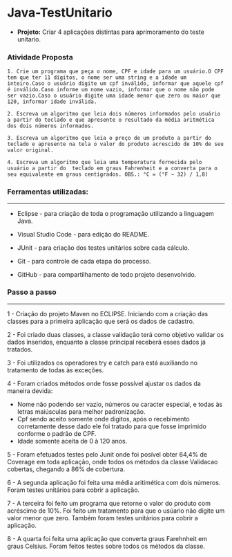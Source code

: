 # Java-TestUnitario

- __Projeto:__ Criar 4 aplicações distintas para aprimoramento do teste unitario.

### __Atividade Proposta__
~~~
1. Crie um programa que peça o nome, CPF e idade para um usuário.O CPF tem que ter 11 dígitos, o nome ser uma string e a idade um inteiro.Caso o usuário digite um cpf inválido, informar que aquele cpf é inválido.Caso informe um nome vazio, informar que o nome não pode ser vazio.Caso o usuário digite uma idade menor que zero ou maior que 120, informar idade inválida.
~~~
~~~
2. Escreva um algoritmo que leia dois números informados pelo usuário a partir do teclado e que apresente o resultado da média aritmética dos dois números informados.
~~~
~~~
3. Escreva um algoritmo que leia o preço de um produto a partir do teclado e apresente na tela o valor do produto acrescido de 10% de seu valor original.
~~~
~~~
4. Escreva um algoritmo que leia uma temperatura fornecida pelo usuário a partir do  teclado em graus Fahrenheit e a converta para o seu equivalente em graus centígrados. OBS.: °C = (°F − 32) / 1,8)
~~~
### __Ferramentas utilizadas:__
---
- Eclipse - para criação de toda o programação utilizando a linguagem Java.

- Visual Studio Code - para edição do README.

- JUnit - para criação dos testes unitários sobre cada cálculo.

- Git - para controle de cada etapa do processo.

- GitHub - para compartilhamento de todo projeto desenvolvido.   


### __Passo a passo__
---
1 - Criação do projeto Maven no ECLIPSE. Iniciando com a criação das classes para a primeira aplicação que será os dados de cadastro.

2 - Foi criado duas classes, a classe validação terá como objetivo validar os dados inseridos, enquanto a classe principal receberá esses dados já tratados.

3 - Foi utilizados os operadores try e catch para está auxiliando no tratamento de todas às exceções. 

4 - Foram criados métodos onde fosse possível ajustar os dados da maneira devida: 
- Nome não podendo ser vazio, números ou caracter especial, e todas às letras maiúsculas para melhor padronização.
- Cpf sendo aceito somente onde digitos, após o recebimento corretamente desse dado ele foi tratado para que fosse imprimido conforme o padrão de CPF.
- Idade somente aceita de 0 à 120 anos.

5 - Foram efetuados testes pelo Junit onde foi posível obter 64,4% de Coverage em toda aplicação, onde todos os métodos da classe Validacao cobertas, chegando a 86% de cobertura. 

6 - A segunda aplicação foi feita uma média aritimética com dois números. Foram testes unitários para cobrir a aplicação.

7 - A terceira foi feito um programa que retorne o valor do produto com acréscimo de 10%. Foi feito um tratamento para que o usúario não digite um valor menor que zero. Também foram testes unitários para cobrir a aplicação.

8 - A quarta foi feita uma aplicação que converta graus Farehnheit em graus Celsius. Foram feitos testes sobre todos os métodos da classe.